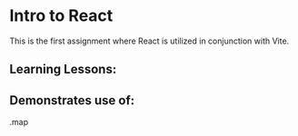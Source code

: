 # Intro to React

This is the first assignment where React is utilized in conjunction with Vite.

## Learning Lessons:

## Demonstrates use of:

.map
